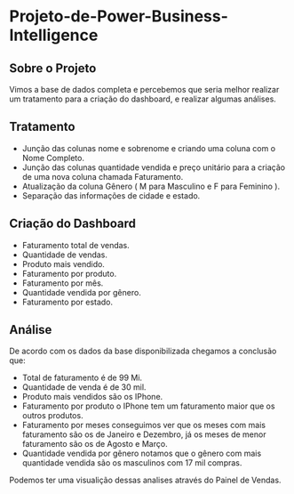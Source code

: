 # Projeto-de-Power-Business-Intelligence

## Sobre o Projeto

Vimos a base de dados completa e percebemos que seria melhor realizar um tratamento
para a criação do dashboard, e realizar algumas análises.

## Tratamento
- Junção das colunas nome e sobrenome e criando uma coluna com o Nome Completo.
- Junção das colunas quantidade vendida e preço unitário para a criação de uma nova coluna chamada Faturamento. 
- Atualização da coluna Gênero ( M para Masculino e F para Feminino ).
- Separação das informações de cidade e estado.

## Criação do Dashboard

 - Faturamento total de vendas.
- Quantidade de vendas.
- Produto mais vendido.
- Faturamento por produto.
- Faturamento por mês.
- Quantidade vendida por gênero.
- Faturamento por estado.

## Análise

De acordo com os dados da base disponibilizada chegamos a conclusão que:

- Total de faturamento é de 99 Mi.
- Quantidade de venda é de 30 mil. 
- Produto mais vendidos são os IPhone.
- Faturamento por produto o IPhone tem um faturamento maior que os outros produtos.
- Faturamento por meses conseguimos ver que os meses com mais faturamento são os de Janeiro e Dezembro, já os meses de menor faturamento são os de Agosto e Março.
- Quantidade vendida por gênero notamos que o gênero com mais quantidade vendida são os masculinos com 17 mil compras.

Podemos ter uma visualição dessas analises através do Painel de Vendas.
